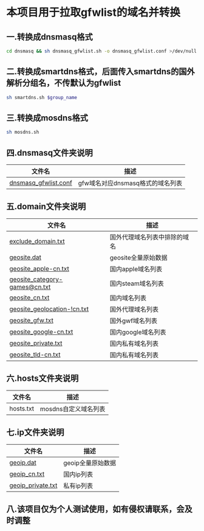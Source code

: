 # 本项目用于拉取gfwlist的域名并转换

## 一.转换成dnsmasq格式

```sh
cd dnsmasq && sh dnsmasq_gfwlist.sh -o dnsmasq_gfwlist.conf >/dev/null 2>&1
```

## 二.转换成smartdns格式，后面传入smartdns的国外解析分组名，不传默认为gfwlist

```sh
sh smartdns.sh $group_name
```

## 三.转换成mosdns格式

```sh
sh mosdns.sh
```

## 四.dnsmasq文件夹说明

| 文件名                                                                                                         | 描述                    |
|-------------------------------------------------------------------------------------------------------------|-----------------------|
| [dnsmasq_gfwlist.conf](https://github.com/liu88010988/gfw2dnsmasq/blob/master/dnsmasq/dnsmasq_gfwlist.conf) | gfw域名对应dnsmasq格式的域名列表 |

## 五.domain文件夹说明

| 文件名                                                                                                                            | 描述             |
|--------------------------------------------------------------------------------------------------------------------------------|----------------|
| [exclude_domain.txt](https://github.com/liu88010988/gfw2dnsmasq/blob/master/domain/exclude_domain.txt)                         | 国外代理域名列表中排除的域名 |
| [geosite.dat](https://github.com/liu88010988/gfw2dnsmasq/blob/master/domain/geosite.dat)                                       | geosite全量原始数据  |
| [geosite_apple-cn.txt](https://github.com/liu88010988/gfw2dnsmasq/blob/master/domain/geosite_apple-cn.txt)                     | 国内apple域名列表    |
| [geosite_category-games@cn.txt](https://github.com/liu88010988/gfw2dnsmasq/blob/master/domain/geosite_category-games%40cn.txt) | 国内steam域名列表    |
| [geosite_cn.txt](https://github.com/liu88010988/gfw2dnsmasq/blob/master/domain/geosite_cn.txt)                                 | 国内域名列表         |
| [geosite_geolocation-!cn.txt](https://github.com/liu88010988/gfw2dnsmasq/blob/master/domain/geosite_geolocation-!cn.txt)       | 国外代理域名列表       |
| [geosite_gfw.txt](https://github.com/liu88010988/gfw2dnsmasq/blob/master/domain/geosite_gfw.txt)                               | 国外gwf域名列表      |
| [geosite_google-cn.txt](https://github.com/liu88010988/gfw2dnsmasq/blob/master/domain/geosite_google-cn.txt)                   | 国内google域名列表   |
| [geosite_private.txt](https://github.com/liu88010988/gfw2dnsmasq/blob/master/domain/geosite_private.txt)                       | 国内私有域名列表       |
| [geosite_tld-cn.txt](https://github.com/liu88010988/gfw2dnsmasq/blob/master/domain/geosite_tld-cn.txt)                         | 国内私有域名列表       |

## 六.hosts文件夹说明

| 文件名       | 描述            |
|-----------|---------------|
| hosts.txt | mosdns自定义域名列表 |

## 七.ip文件夹说明

| 文件名                                                                                              | 描述          |
|--------------------------------------------------------------------------------------------------|-------------|
| [geoip.dat](https://github.com/liu88010988/gfw2dnsmasq/blob/master/ip/geoip.dat)                 | geoip全量原始数据 |
| [geoip_cn.txt](https://github.com/liu88010988/gfw2dnsmasq/blob/master/ip/geoip_cn.txt)           | 国内ip列表      |
| [geoip_private.txt](https://github.com/liu88010988/gfw2dnsmasq/blob/master/ip/geoip_private.txt) | 私有ip列表      |

## 八.该项目仅为个人测试使用，如有侵权请联系，会及时调整